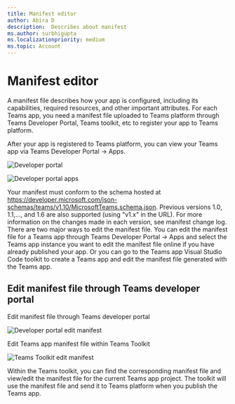 ```yaml
---
title: Manifest editor
author: Abira D
description:  Describes about manifest
ms.author: surbhigupta
ms.localizationpriority: medium
ms.topic: Account
---
```


# Manifest editor

A manifest file describes how your app is configured, including its capabilities, required resources, and other important attributes. For each Teams app, you need a manifest file uploaded to Teams platform through Teams Developer Portal, Teams toolkit, etc to register your app to Teams platform.

After your app is registered to Teams platform, you can view your Teams app via Teams Developer Portal -> Apps.

 ![Developer portal](~/assets/images/teams-toolkit-v2/developer-portal.png)

 ![Developer portal apps](~/assets/images/teams-toolkit-v2/developer-apps-preview.png)

Your manifest must conform to the schema hosted at https://developer.microsoft.com/json-schemas/teams/v1.10/MicrosoftTeams.schema.json. Previous versions 1.0, 1.1,..., and 1.6 are also supported (using "v1.x" in the URL). For more information on the changes made in each version, see manifest change log.
There are two major ways to edit the manifest file. You can edit the manifest file for a Teams app through Teams Developer Portal -> Apps and select the Teams app instance you want to edit the manifest file online if you have already published your app. Or you can go to the Teams app Visual Studio Code toolkit to create a Teams app and edit the manifest file generated with the Teams app. 

## Edit manifest file through Teams developer portal

Edit manifest file through Teams developer portal

 ![Developer portal edit manifest](~/assets/images/teams-toolkit-v2/dev-portal-edit-manifest.png)

Edit Teams app manifest file within Teams Toolkit

 ![Teams Toolkit edit manifest](~/assets/images/teams-toolkit-v2/Teams-toolkit-edit-manifest.png)

Within the Teams toolkit, you can find the corresponding manifest file and view/edit the manifest file for the current Teams app project. The toolkit will use the manifest file and send it to Teams platform when you publish the Teams app.
